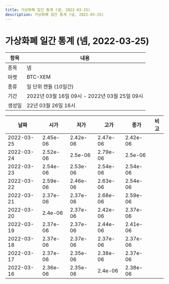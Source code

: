 ```yaml
---
title: 가상화폐 일간 통계 (넴, 2022-03-25)
description: 가상화폐 일간 통계 (넴, 2022-03-25)
---
```


가상화폐 일간 통계 (넴, 2022-03-25)
===

|항목|내용|
|--|--|
|종목|넴|
|마켓|BTC-XEM|
|종류|일 단위 캔들 (10일간)|
|기간|2022년 03월 16일 09시 - 2022년 03월 25일 09시|
|생성일|22년 03월 26일 16시|


|날짜|시가|저가|고가|종가|비고|
|--|--|--|--|--|--|
|2022-03-25|2.45e-06|2.42e-06|2.47e-06|2.42e-06|    |
|2022-03-24|2.52e-06|2.5e-06|2.79e-06|2.5e-06|    |
|2022-03-23|2.54e-06|2.53e-06|2.54e-06|2.54e-06|    |
|2022-03-22|2.59e-06|2.46e-06|2.63e-06|2.54e-06|    |
|2022-03-21|2.37e-06|2.37e-06|2.68e-06|2.59e-06|    |
|2022-03-20|2.4e-06|2.37e-06|2.42e-06|2.37e-06|    |
|2022-03-19|2.37e-06|2.37e-06|2.44e-06|2.41e-06|    |
|2022-03-18|2.37e-06|2.37e-06|2.37e-06|2.37e-06|    |
|2022-03-17|2.37e-06|2.35e-06|2.38e-06|2.37e-06|    |
|2022-03-16|2.36e-06|2.35e-06|2.4e-06|2.38e-06|    |
